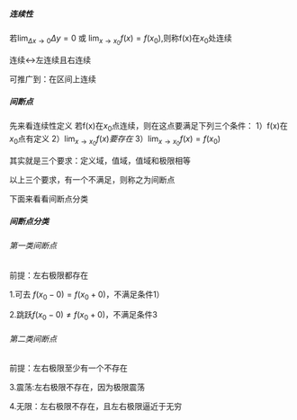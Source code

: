 ##### 连续性
若$\lim_{ \Delta x \to 0 }\Delta y=0$ 或 $\lim_{ x \to x_{0} }f(x)=f(x_{0})$,则称f(x)在$x_{0}$处连续

连续$\leftrightarrow$左连续且右连续

可推广到：在区间上连续

##### 间断点
先来看连续性定义
若f(x)在$x_{0}$点连续，则在这点要满足下列三个条件：
1）f(x)在$x_{0}$点有定义
2）$\lim_{ x \to x_{0} }f(x)要存在$
3）$\lim_{ x \to x_{0} }f(x)=f(x_{0})$

其实就是三个要求：定义域，值域，值域和极限相等

以上三个要求，有一个不满足，则称之为间断点

下面来看看间断点分类
##### 间断点分类
###### 第一类间断点
前提：左右极限都存在

1.可去 $f(x_{0}-0)=f(x_{0}+0)$，不满足条件1）

2.跳跃$f(x_{0}-0)\neq f(x_{0}+0)$，不满足条件3

###### 第二类间断点
前提：左右极限至少有一个不存在

3.震荡:左右极限不存在，因为极限震荡

4.无限：左右极限不存在，且左右极限逼近于无穷